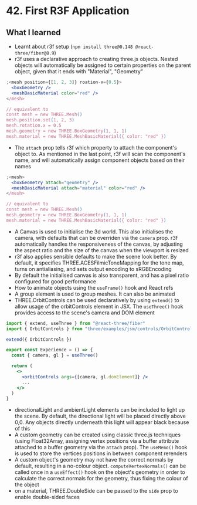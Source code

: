 # 42. First R3F Application

## What I learned

- Learnt about r3f setup (`npm install three@0.148 @react-three/fiber@8.9`)
- r3f uses a declarative approach to creating three.js objects. Nested objects will automatically be assigned to certain properties on the parent object, given that it ends with "Material", "Geometry"

```jsx
;<mesh position={[1, 2, 3]} roation-x={0.5}>
  <boxGeometry />
  <meshBasicMaterial color="red" />
</mesh>

// equivalent to
const mesh = new THREE.Mesh()
mesh.position.set(1, 2, 3)
mesh.rotation.x = 0.5
mesh.geometry = new THREE.BoxGeometry(1, 1, 1)
mesh.material = new THREE.MeshBasicMaterial({ color: "red" })
```

- The `attach` prop tells r3f which property to attach the component's object to. As mentioned in the last point, r3f will scan the component's name, and will automatically assign component objects based on their names

```jsx
;<mesh>
  <boxGeometry attach="geometry" />
  <meshBasicMaterial attach="material" color="red" />
</mesh>

// equivalent to
const mesh = new THREE.Mesh()
mesh.geometry = new THREE.BoxGeometry(1, 1, 1)
mesh.material = new THREE.MeshBasicMaterial({ color: "red" })
```

- A Canvas is used to initialise the 3d world. This also initialises the camera, with defaults that can be overriden via the `camera` prop. r3f automatically handles the responsiveness of the canvas, by adjusting the aspect ratio and the size of the canvas when the viewport is resized
- r3f also applies sensible defaults to make the scene look better. By default, it specifies THREE.ACESFilmicToneMapping for the tone map, turns on antialiasing, and sets output encoding to sRGBEncoding
- By default the initialised canvas is also transparent, and has a pixel ratio configured for good performance
- How to animate objects using the `useFrame()` hook and React refs
- A group element is used to group meshes. It can also be animated
- THREE.OrbitControls can be used declaratively by using `extend()` to allow usage of the orbitControls element in JSX. The `useThree()` hook provides access to the scene's camera and DOM element

```jsx
import { extend, useThree } from "@react-three/fiber"
import { OrbitControls } from "three/examples/jsm/controls/OrbitControls"

extend({ OrbitControls })

export const Experience = () => {
  const { camera, gl } = useThree()

  return (
    <>
      <orbitControls args={[camera, gl.domElement]} />
      ...
    </>
  )
}
```

- directionalLight and ambientLight elements can be included to light up the scene. By default, the directional light will be placed directly above 0,0. Any objects directly underneath this light will appear black because of this
- A custom geometry can be created using classic three.js techniques (using Float32Array, assigning vertex positions via a buffer attribute attached to a buffer geometry via the `attach` prop). The `useMemo()` hook is used to store the vertices positions in between component rerenders
- A custom object's geometry may not have the correct normals by default, resulting in a no-colour object. `computeVertexNormals()` can be called once in a `useEffect()` hook on the object's geometry in order to calculate the correct normals for the geometry, thus fixing the colour of the object
- on a material, THREE.DoubleSide can be passed to the `side` prop to enable double-sided faces

